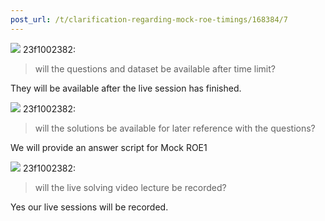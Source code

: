 ```yaml
---
post_url: /t/clarification-regarding-mock-roe-timings/168384/7
---
```

![](https://dub1.discourse-cdn.com/flex013/user_avatar/discourse.onlinedegree.iitm.ac.in/23f1002382/48/68945_2.png) 23f1002382:

> will the questions and dataset be available after time limit?

They will be available after the live session has finished.

![](https://dub1.discourse-cdn.com/flex013/user_avatar/discourse.onlinedegree.iitm.ac.in/23f1002382/48/68945_2.png) 23f1002382:

> will the solutions be available for later reference with the questions?

We will provide an answer script for Mock ROE1

![](https://dub1.discourse-cdn.com/flex013/user_avatar/discourse.onlinedegree.iitm.ac.in/23f1002382/48/68945_2.png) 23f1002382:

> will the live solving video lecture be recorded?

Yes our live sessions will be recorded.